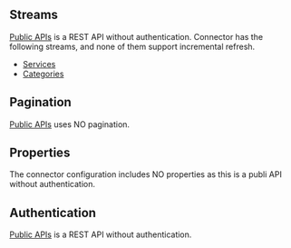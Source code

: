 ## Streams

[Public APIs](https://api.publicapis.org/) is a REST API without authentication. Connector has the following streams, and none of them support incremental refresh.

* [Services](https://api.publicapis.org#get-entries)
* [Categories](https://api.publicapis.org#get-categories)


## Pagination

[Public APIs](https://api.publicapis.org/) uses NO pagination.

## Properties

The connector configuration includes NO properties as this is a publi API without authentication.

## Authentication

[Public APIs](https://api.publicapis.org/) is a REST API without authentication.